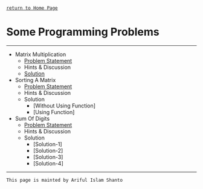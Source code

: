 [ `return to Home Page` ](https://shanto-swe029.github.io)


# Some Programming Problems

***

- Matrix Multiplication
    - [Problem Statement](https://shanto-swe029.github.io/programmingproblem/matrixmultiplication)
    - Hints & Discussion
    - [Solution](https://shanto-swe029.github.io/programmingproblem/matrixmultiplication/solution)
- Sorting A Matrix
    - [Problem Statement](https://shanto-swe029.github.io/programmingproblem/sortingamatrix)
    - Hints & Discussion
    - Solution
        - [Without Using Function]
        - [Using Function]
- Sum Of Digits
    - [Problem Statement](https://shanto-swe029.github.io/programmingproblem/sumofdigitsofanumber)
    - Hints & Discussion
    - Solution
        - [Solution-1]
        - [Solution-2]
        - [Solution-3]
        - [Solution-4]


***

`This page is mainted by Ariful Islam Shanto`
